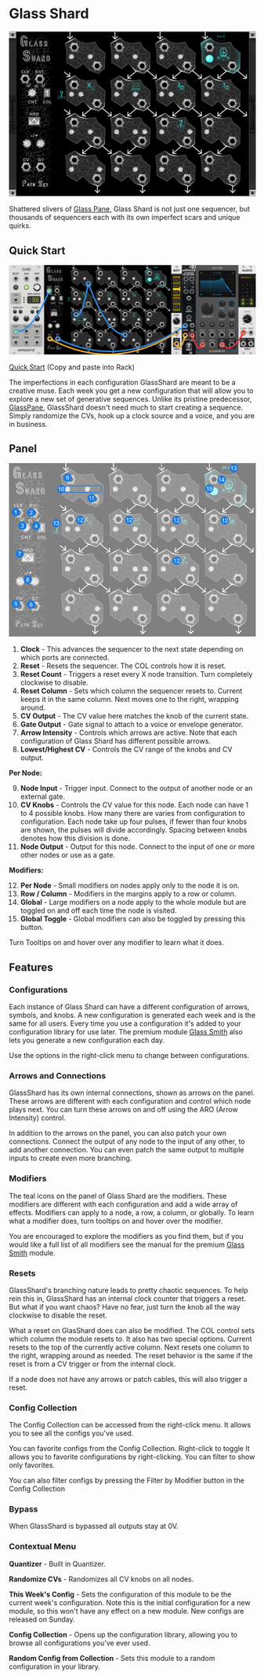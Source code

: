 # Glass Shard
![Image of GlassShard module](../images/GlassShard.png)

Shattered slivers of [Glass Pane](https://library.vcvrack.com/PathSet/GlassPane), Glass Shard is not just one sequencer, but thousands of sequencers each with its own imperfect scars and unique quirks.

## Quick Start

![Image of quick start patch](../images/GlassShard/quick_start_1.png)

[Quick Start](../examples/GlassShard/GlassShard_QuickStart.vcvs?raw=true) (Copy and paste into Rack)

The imperfections in each configuration GlassShard are meant to be a creative muse. Each week you get a new configuration that will allow you to explore a new set of generative sequences. Unlike its pristine predecessor, [GlassPane](https://library.vcvrack.com/PathSet/GlassPane), GlassShard doesn't need much to start creating a sequence. Simply randomize the CVs, hook up a clock source and a voice, and you are in business.

## Panel

![Image of controls](../images/GlassShard/labels.png)

1. **Clock** - This advances the sequencer to the next state depending on which ports are connected.
2. **Reset** - Resets the sequencer. The COL controls how it is reset.
3. **Reset Count** - Triggers a reset every X node transition. Turn completely clockwise to disable.
4. **Reset Column** - Sets which column the sequencer resets to. Current keeps it in the same column. Next moves one to the right, wrapping around.
5. **CV Output** - The CV value here matches the knob of the current state. 
6. **Gate Output** - Gate signal to attach to a voice or envelope generator.
7. **Arrow Intensity** - Controls which arrows are active. Note that each configuration of Glass Shard has different possible arrows.
8. **Lowest/Highest CV** - Controls the CV range of the knobs and CV output.


**Per Node:**

9. **Node Input** - Trigger input. Connect to the output of another node or an external gate.
10. **CV Knobs** - Controls the CV value for this node. Each node can have 1 to 4 possible knobs. How many there are varies from configuration to configuration. Each node take up four pulses, if fewer than four knobs are shown, the pulses will divide accordingly. Spacing between knobs denotes how this division is done.
11. **Node Output** - Output for this node. Connect to the input of one or more other nodes or use as a gate.


**Modifiers:**

12. **Per Node** - Small modifiers on nodes apply only to the node it is on.
13. **Row / Column** - Modifiers in the margins apply to a row or column.
14. **Global** - Large modifiers on a node apply to the whole module but are toggled on and off each time the node is visited.
15. **Global Toggle** - Global modifiers can also be toggled by pressing this button.

Turn Tooltips on and hover over any modifier to learn what it does.

## Features

### Configurations

Each instance of Glass Shard can have a different configuration of arrows, symbols, and knobs. A new configuration is generated each week and is the same for all users. Every time you use a configuration it's added to your configuration library for use later. The premium module [Glass Smith](https://library.vcvrack.com/PathSet-GlassShard-Premium/GlassSmith) also lets you generate a new configuration each day.

Use the options in the right-click menu to change between configurations.

### Arrows and Connections

GlassShard has its own internal connections, shown as arrows on the panel. These arrows are different with each configuration and control which node plays next. You can turn these arrows on and off using the ARO (Arrow Intensity) control.

In addition to the arrows on the panel, you can also patch your own connections. Connect the output of any node to the input of any other, to add another connection. You can even patch the same output to multiple inputs to create even more branching.

### Modifiers

The teal icons on the panel of Glass Shard are the modifiers. These modifiers are different with each configuration and add a wide array of effects. Modifiers can apply to a node, a row, a column, or globally. To learn what a modifier does, turn tooltips on and hover over the modifier.

You are encouraged to explore the modifiers as you find them, but if you would like a full list of all modifiers see the manual for the premium [Glass Smith](https://github.com/patheros/PathSetManuals/blob/main/modules/GlassSmith.md) module.

### Resets

GlassShard's branching nature leads to pretty chaotic sequences. To help rein this in, GlassShard has an internal clock counter that triggers a reset. But what if you want chaos? Have no fear, just turn the knob all the way clockwise to disable the reset.

What a reset on GlasShard does can also be modified. The COL control sets which column the module resets to. It also has two special options. Current resets to the top of the currently active column. Next resets one column to the right, wrapping around as needed. The reset behavior is the same if the reset is from a CV trigger or from the internal clock.

If a node does not have any arrows or patch cables, this will also trigger a reset.

### Config Collection

The Config Collection can be accessed from the right-click menu. It allows you to see all the configs you've used.

You can favorite configs from the Config Collection. Right-click to toggle It allows you to favorite configurations by right-clicking. You can filter to show only favorites.

You can also filter configs by pressing the Filter by Modifier button in the Config Collection

### Bypass

When GlassShard is bypassed all outputs stay at 0V.

### Contextual Menu

**Quantizer** - Built in Quantizer.

**Randomize CVs** - Randomizes all CV knobs on all nodes.

**This Week's Config** - Sets the configuration of this module to be the current week's configuration. Note this is the initial configuration for a new module, so this won't have any effect on a new module. New configs are released on Sunday.

**Config Collection** - Opens up the configuration library, allowing you to browse all configurations you've ever used.

**Random Config from Collection** - Sets this module to a random configuration in your library.

